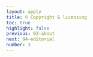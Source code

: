 ```yaml
---
layout: apply
title: © Copyright & licensing
toc: true
highlight: false
previous: 02-about
next: 04-editorial
number: 3
---
```

